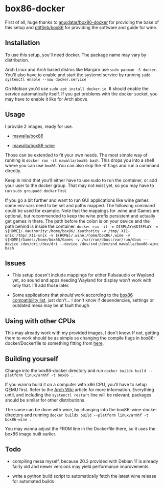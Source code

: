 # box86-docker

First of all, huge thanks to [anujdatar/box86-docker](https://github.com/anujdatar/box86-docker) for providing the base of this setup and [ptitSeb/box86](https://github.com/ptitSeb/box86) for providing the software and guide for wine.

## Installation
To use this setup, you'll need docker. The package name may vary by distribution.

Arch Linux and Arch based distros like Manjaro use `sudo pacman -S docker`.
You'll also have to enable and start the systemd service by running `sudo systemctl enable --now docker.service`

On Mobian you'd use `sudo apt install docker.io`.
It should enable the service automatically itself. If you get problems with the docker socket, you may have to enable it like for Arch above.

## Usage
I provide 2 images, ready for use.
  - [mawalla/box86](https://hub.docker.com/repository/docker/mawalla/box86)

  - [mawalla/box86-wine](https://hub.docker.com/repository/docker/mawalla/box86-wine)

Those can be extended to fit your own needs. The most simple way of running is `docker run -it mawalla/box86 bash`. This drops you into a shell where you can use `box86`. You can also skip the -it flags and run a command directly.

Keep in mind that you'll either have to use sudo to run the container, or add your user to the docker group. That may not exist yet, so you may have to run `sudo groupadd docker` first.

If you go a bit further and want to run GUI applications like wine games, some env vars need to be set and paths mapped. The following command could be used for example. Note that the mappings for .wine and Games are optional, but recommended to keep the wine prefix persistent and actually get games in there. The path before the colon is on your device and the path behind is inside the container.
`docker run -it -e DISPLAY=$DISPLAY -v ${HOME}/.Xauthority:/home/box86/.Xauthority -v /tmp/.X11-unix:/tmp/.X11-unix -v ${HOME}/.wine:/home/box86/.wine -v ${HOME}/Games:/home/box86/Games -v /var/run/dbus:/var/run/dbus --device /dev/dri:/dev/dri --device /dev/snd:/dev/snd mawalla/box86-wine bash`

## Issues
  - This setup doesn't include mappings for either Pulseaudio or Wayland yet, so sound and apps needing Wayland for display won't work with only that. I'll add those later.

  - Some applications that *should* work according to the [box86 compatibility list](https://box86.org/app/), just don't... I don't know if dependencies, settings or outdated mesa may be at fault though.

## Using with other CPUs
This may already work with my provided images, I don't know. If not, getting them to work should be as simple as changing the compile flags in box86-docker/Dockerfile to something fitting from [here](https://ptitseb.github.io/box86/COMPILE.html).

## Building yourself

Change into the box86-docker directory and run `docker buildx build --platform linux/armhf -t box86 .`

If you wanna build it on a computer with x86 CPU, you'll have to setup QEMU first. Refer to the [Arch Wiki](https://wiki.archlinux.org/title/QEMU#Chrooting_into_arm/arm64_environment_from_x86_64) article for more information. Everything until, and including the `systemctl restart` line will be relevant, packages should be similar for other distributions.

The same can be done with wine, by changing into the box86-wine-docker directory and running `docker buildx build --platform linux/armhf -t box86-wine .`

You may wanna adjust the FROM line in the Dockerfile there, so it uses the box86 image built earlier.

## Todo
  - compiling mesa myself, because 20.3 provided with Debian 11 is already fairly old and newer versions may yield performance improvements.

  - write a python build script to automatically fetch the latest wine release for automated builds
